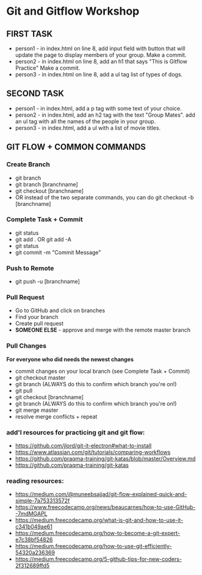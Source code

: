 # Git and Gitflow Workshop
<!-- Created by [Alyssa Graham](https://github.com/agraham0925) and [Marie Trull](https://github.com/marietrull) to help web development students practice the gitflow process in a team setting. -->

## FIRST TASK
* person1 - in index.html on line 8, add input field with button that will update the page to display members of your group. Make a commit.
* person2 - in index.html on line 8, add an h1 that says "This is Gitflow Practice" Make a commit.
* person3 - in index.html on line 8, add a ul tag list of types of dogs.


## SECOND TASK
* person1 - in index.html, add a p tag with some text of your choice.
* person2 - in index.html, add an h2 tag with the text "Group Mates". add an ul tag with all the names of the people in your group.
* person3 - in index.html, add a ul with a list of movie titles.

## GIT FLOW + COMMON COMMANDS
### Create Branch
* git branch
* git branch [branchname] 
* git checkout [branchname]
* OR instead of the two separate commands, you can do git checkout -b [branchname]

### Complete Task + Commit 
* git status
* git add . OR git add -A
* git status
* git commit -m "Commit Message"

### Push to Remote
* git push -u [branchname]

### Pull Request
* Go to GitHub and click on branches
* Find your branch 
* Create pull request
* **SOMEONE ELSE** - approve and merge with the remote master branch

### Pull Changes
**For everyone who did needs the newest changes** 
* commit changes on your local branch (see Complete Task + Commit)
* git checkout master
* git branch (ALWAYS do this to confirm which branch you're on!)
* git pull
* git checkout [branchname]
* git branch (ALWAYS do this to confirm which branch you're on!)
* git merge master
* resolve merge conflicts + repeat

### add'l resources for practicing git and git flow:
* https://github.com/jlord/git-it-electron#what-to-install
* https://www.atlassian.com/git/tutorials/comparing-workflows
* https://github.com/praqma-training/git-katas/blob/master/Overview.md
* https://github.com/praqma-training/git-katas

### reading resources:
* https://medium.com/@muneebsajjad/git-flow-explained-quick-and-simple-7a753313572f
* https://www.freecodecamp.org/news/beaucarnes/how-to-use-GitHub--7mdMGAPL
* https://medium.freecodecamp.org/what-is-git-and-how-to-use-it-c341b049ae61
* https://medium.freecodecamp.org/how-to-become-a-git-expert-e7c38bf54826
* https://medium.freecodecamp.org/how-to-use-git-efficiently-54320a236369
* https://medium.freecodecamp.org/5-github-tips-for-new-coders-2f312689ffd5 
